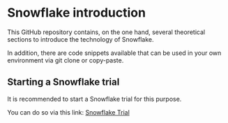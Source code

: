 # Snowflake introduction

This GitHub repository contains, on the one hand, several theoretical sections to introduce the technology of Snowflake.

In addition, there are code snippets available that can be used in your own environment via git clone or copy-paste.

## Starting a Snowflake trial

It is recommended to start a Snowflake trial for this purpose.

You can do so via this link: [Snowflake Trial](https://signup.snowflake.com/?owner=SPN-PID-570257)
